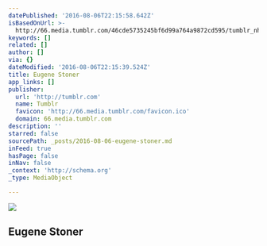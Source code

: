 ```yaml
---
datePublished: '2016-08-06T22:15:58.642Z'
isBasedOnUrl: >-
  http://66.media.tumblr.com/46cde5735245bf6d99a764a9872cd595/tumblr_nhoqdrHlUE1s57vgxo1_500.jpg
keywords: []
related: []
author: []
via: {}
dateModified: '2016-08-06T22:15:39.524Z'
title: Eugene Stoner
app_links: []
publisher:
  url: 'http://tumblr.com'
  name: Tumblr
  favicon: 'http://66.media.tumblr.com/favicon.ico'
  domain: 66.media.tumblr.com
description: ''
starred: false
sourcePath: _posts/2016-08-06-eugene-stoner.md
inFeed: true
hasPage: false
inNav: false
_context: 'http://schema.org'
_type: MediaObject

---
```

<article style=""><img src="http://66.media.tumblr.com/46cde5735245bf6d99a764a9872cd595/tumblr_nhoqdrHlUE1s57vgxo1_500.jpg" /><h1>Eugene Stoner</h1></article>